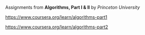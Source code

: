 Assignments from **Algorithms, Part I & II** by _Princeton University_

https://www.coursera.org/learn/algorithms-part1

https://www.coursera.org/learn/algorithms-part2